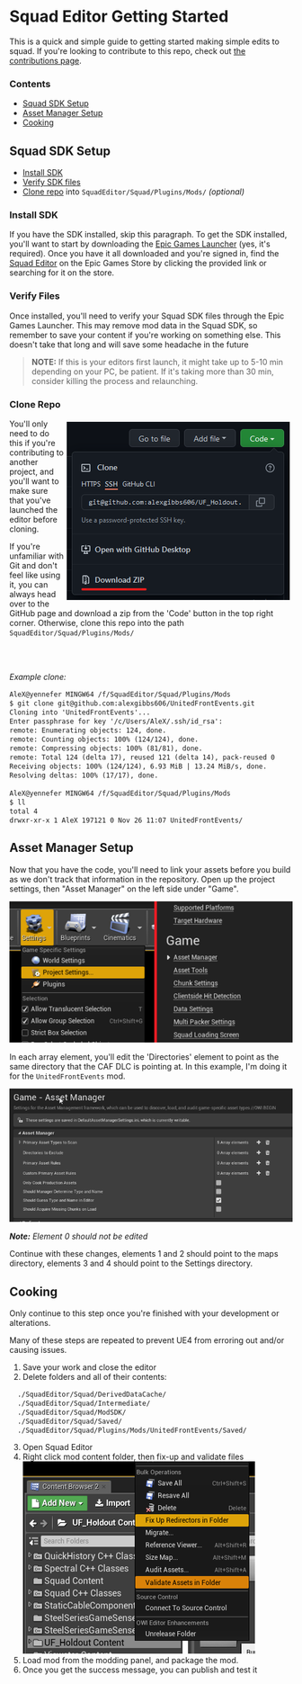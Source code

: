 # Squad Editor Getting Started

This is a quick and simple guide to getting started making simple edits to squad. If you're looking to contribute to this repo, check out [the contributions page](contributing.md).

### Contents

- [Squad SDK Setup](#squad-sdk-setup)
- [Asset Manager Setup](#asset-manager-setup)
- [Cooking](#cooking)

## Squad SDK Setup

- [Install SDK](#install-sdk)
- [Verify SDK files](#verify-files)
- [Clone repo](#clone-repo) into `SquadEditor/Squad/Plugins/Mods/` *(optional)*

### Install SDK

If you have the SDK installed, skip this paragraph. To get the SDK installed, you'll want to start by downloading the [Epic Games Launcher](https://www.epicgames.com/store/en-US/download) (yes, it's required). Once you have it all downloaded and you're signed in, find the [Squad Editor](https://www.epicgames.com/store/en-US/p/squad) on the Epic Games Store by clicking the provided link or searching for it on the store.

### Verify Files

Once installed, you'll need to verify your Squad SDK files through the Epic Games Launcher. This may remove mod data in the Squad SDK, so remember to save your content if you're working on something else. This doesn't take that long and will save some headache in the future

> **NOTE:** If this is your editors first launch, it might take up to 5-10 min depending on your PC, be patient. If it's taking more than 30 min, consider killing the process and relaunching.

### Clone Repo


<img style="float: right; padding: 5px;" src="img/nonGitDownload.png">

You'll only need to do this if you're contributing to another project, and you'll want to make sure that you've launched the editor before cloning.

If you're unfamiliar with Git and don't feel like using it, you can always head over to the GitHub page and download a zip from the 'Code' button in the top right corner. Otherwise, clone this repo into the path `SquadEditor/Squad/Plugins/Mods/`

<br>
<br>

*Example clone:*

```console
AleX@yennefer MINGW64 /f/SquadEditor/Squad/Plugins/Mods
$ git clone git@github.com:alexgibbs606/UnitedFrontEvents.git
Cloning into 'UnitedFrontEvents'...
Enter passphrase for key '/c/Users/AleX/.ssh/id_rsa':
remote: Enumerating objects: 124, done.
remote: Counting objects: 100% (124/124), done.
remote: Compressing objects: 100% (81/81), done.
remote: Total 124 (delta 17), reused 121 (delta 14), pack-reused 0
Receiving objects: 100% (124/124), 6.93 MiB | 13.24 MiB/s, done.
Resolving deltas: 100% (17/17), done.

AleX@yennefer MINGW64 /f/SquadEditor/Squad/Plugins/Mods
$ ll
total 4
drwxr-xr-x 1 AleX 197121 0 Nov 26 11:07 UnitedFrontEvents/
```

## Asset Manager Setup

Now that you have the code, you'll need to link your assets before you build as we don't track that information in the repository. Open up the project settings, then "Asset Manager" on the left side under "Game".

![Asset manager location](img/assetManagerPath.png)

In each array element, you'll edit the 'Directories' element to point as the same directory that the CAF DLC is pointing at. In this example, I'm doing it for the `UnitedFrontEvents` mod.

![Asset manager example](img/assetManagerAddPath.gif)

***Note:** Element 0 should not be edited*

Continue with these changes, elements 1 and 2 should point to the maps directory, elements 3 and 4 should point to the Settings directory.

## Cooking

Only continue to this step once you're finished with your development or alterations.

Many of these steps are repeated to prevent UE4 from erroring out and/or causing issues.

1. Save your work and close the editor
2. Delete folders and all of their contents:
```
  ./SquadEditor/Squad/DerivedDataCache/
  ./SquadEditor/Squad/Intermediate/
  ./SquadEditor/Squad/ModSDK/
  ./SquadEditor/Squad/Saved/
  ./SquadEditor/Squad/Plugins/Mods/UnitedFrontEvents/Saved/
```
3. Open Squad Editor
4. Right click mod content folder, then fix-up and validate files  
![Image of menu for Fix Up and Validate files](img/fixupAndValidate.png)
5. Load mod from the modding panel, and package the mod.
6. Once you get the success message, you can publish and test it
